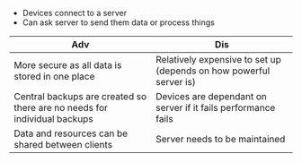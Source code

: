 - Devices connect to a server
- Can ask server to send them data or process things

Adv| Dis
---|---
More secure as all data is stored in one place| Relatively expensive to set up (depends on how powerful server is)
Central backups are created so there are no needs for individual backups| Devices are dependant on server if it fails performance fails
Data and resources can be shared between clients| Server needs to be maintained